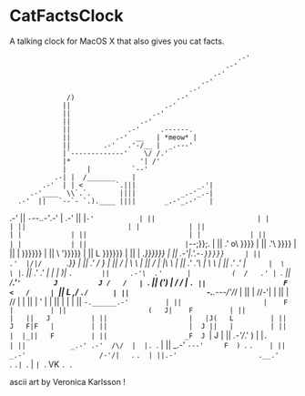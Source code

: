 CatFactsClock
=============

A talking clock for MacOS X that also gives you cat facts.








                                                            .-'
                                                         .-'
                                                      .-'
                                                   .-'
                                                .-'
                  /)                         .-'
                 ||                       .-'
                 ||                    .-'
                 ||                 .-'
                 ||              .-'     .------.
                 ||           .-'  __   | *meow* |
                 ||        .-'   .'-/__ |  _.---'
                 |`-------------'    \/ /.'
                 |*                 '| /'
                 |     |          `--'
               .-| |  /_______    |
            .-'  | | <        `.|||               _.'|
         .-'____  \\`.`.       ||||           _.-'_.-|
      .-'  ||   `--`- `.).____ ||||       _.-'_.-'   |
   .-'     ||                 ``-``--._.-'_.-'       |
.-'        ||                         |`-'           |
           ||                         | |            |
           ||                         | |            |
           ||                         | |            |
           ||                         | |            |
           ||                         | |            |
           ||                        |`--;}};.       |
           ||                       .'  o\ }}}}      |
           ||                     .'\      }}}}      |
           ||                     |      )}}}}}      |
           ||                      \    '}}}}}       |
           ||                       L    }}}}}}      |
           ||                       |  _.}}}}}}      |
           ||                    .-'|.'.-`-}}}}}     |
           ||                  .'  |/|/      `.}}    |
           ||                .' /              \}    |
           ||               /  |           \    \    |
           ||              /   |           |\    \   |
           ||            .'   .'\          | \    \  |
           ||          .'   .'  |   `      |  \    \ |
`.         ||        .'   .'    |          |   |    )|
  `.       ||     .-'\  .'      |          (  /   .' |
    `.     ||   _/__.'`'        J          J /   /   |
      `.   || (')               |           /   /    | 
        `. ||                   F          <   /     |
          `||                   L        ,/ `./      |
           ||                   `-.__.---/'_/_/      |
           ||                   |       //-'|        |
           ||                   |      //   |        |
           ||                   |      '    |        |
           ||                   |           |        |
           ||                   `-.______.-'         |
           ||                    |    F    |         |
           ||                    (   J|    F         |
           ||                    |   ||   J          |
           ||                    |   |J(   L         |
           ||                    J   F|F   |         |
           ||                    |  J ||   |         |
           ||                    |  |_||   F         |
           ||                   _F  J `|  J          |
           ||               _.-'/_.' ) |  |`.        |
           ||           _.-' .-'  /\/  |  |. `.      |
           ||       _.-'     `---'     F  ) `. `.    |
           ||   _.-'                  /-'/|   `. `.  |
           ||.-'                    .__.'       `. `.|
                                                  `. |
                                                    `|
                                                      `.
  VK                                                    `.
                                                          `.

ascii art by Veronica Karlsson ! 

